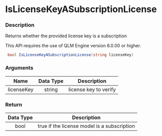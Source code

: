# IsLicenseKeyASubscriptionLicense

### Description

Returns whether the provided license key is a subscription

This API requires the use of QLM Engine version 6.0.00 or higher.

```csharp
 bool IsLicenseKeyASubscriptionLicense(string licenseKey)
```

### Arguments

| Name       | Data Type | Description           |
| ---------- | :-------: | --------------------- |
| licenseKey |  string   | license key to verify |

### Return

| Data Type | Description                                 |
| :-------: | ------------------------------------------- |
|    bool   | true if the license model is a subscription |
